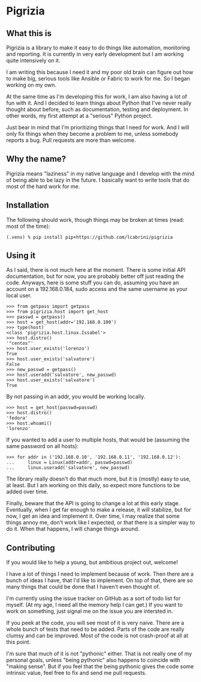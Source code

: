 # Pigrizia

## What this is

Pigrizia is a library to make it easy to do things like automation,
monitoring and reporting. It is currently in very early development
but I am working quite intensively on it.

I am writing this because I need it and my poor old brain can figure out
how to make big, serious tools like Ansible or Fabric to work for me. So
I began working on my own.

At the same time as I'm developing this for work, I am also having a lot
of fun with it. And I decided to learn things about Python that I've never
really thought about before, such as documentation, testing and deployment.
In other words, my first attempt at a "serious" Python project.

Just bear in mind that I'm prioritizing things that I need for work. And
I will only fix things when they become a problem to me, unless somebody
reports a bug. Pull requests are more than welcome.

## Why the name?

Pigrizia means "laziness" in my native language and I develop with the
mind of being able to be lazy in the future. I basically want to write
tools that do most of the hard work for me.

## Installation

The following should work, though things may be broken at times (read:
most of the time):

    (.venv) % pip install pip+https://github.com/lcabrini/pigrizia

## Using it

As I said, there is not much here at the moment. There is some initial
API documentation, but for now, you are probably better off just reading
the code. Anyways, here is some stuff you can do, assuming you have an
account on a 192.168.0.184, sudo access and the same username as your
local user.

    >>> from getpass import getpass
    >>> from pigrizia.host import get_host
    >>> passwd = getpass()
    >>> host = get_host(addr='192.168.0.100')
    >>> type(host)
    <class 'pigrizia.host.linux.Issabel'>
    >>> host.distro()
    '"centos"'
    >>> host.user_exists('lorenzo')
    True
    >>> host.user_exists('salvatore')
    False
    >>> new_passwd = getpass()
    >>> host.useradd('salvatore', new_passwd)
    >>> host.user_exists('salvatore')
    True

By not passing in an addr, you would be working locally.

    >>> host = get_host(passwd=passwd)
    >>> host.distro()
    'fedora'
    >>> host.whoami()
    'lorenzo'

If you wanted to add a user to multiple hosts, that would be (assuming
the same password on all hosts):

    >>> for addr in ('192.168.0.10', '192.168.0.11', '192.168.0.12'):
    ...     linux = Linux(addr=addr, passwd=passwd)
    ...     linux.useradd('salvatore', new_passwd)

The library really doesn't do that much more, but it is (mostly) easy to
use, at least. But I am working on this daily, so expect more functions
to be added over time.

Finally, beware that the API is going to change a lot at this early stage.
Eventually, when I get far enough to make a release, it will stabilize, 
but for now, I get an idea and implement it. Over time, I may realize that
some things annoy me, don't work like I expected, or that there is a 
simpler way to do it. When that happens, I will change things around.

## Contributing

If you would like to help a young, but ambitious project out, welcome!

I have a lot of things I need to implement because of work. Then there
are a bunch of ideas I have, that I'd like to implement. On top of that,
there are so many things that could be done that I haven't even thought 
of.

I'm currently using the issue tracker on GitHub as a sort of todo list
for myself. (At my age, I need all the memory help I can get.) If you
want to work on something, just signal me on the issue you are intersted
in.

If you peek at the code, you will see most of it is very naive. There
are a whole bunch of tests that need to be added. Parts of the code are
really clumsy and can be improved. Most of the code is not crash-proof
at all at this point.

I'm sure that much of it is not "pythonic" either. That is not really
one of my personal goals, unless "being pythonic" also happens to 
coincide with "making sense". But if you feel that the being pythonic
gives the code some intrinsic value, feel free to fix and send me pull
requests.

